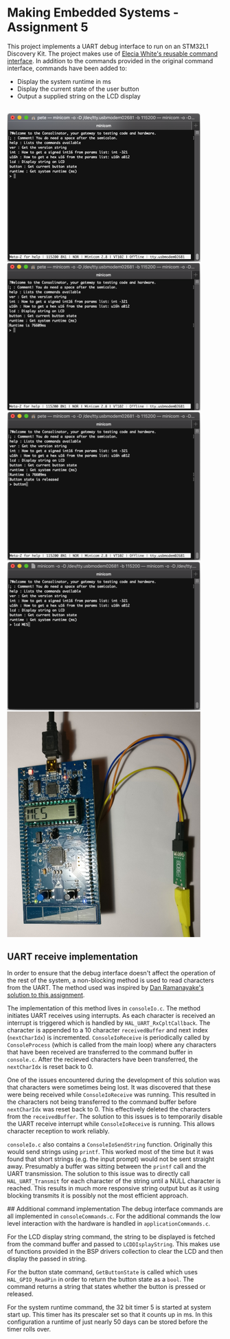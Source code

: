 # Making Embedded Systems - Assignment 5
This project implements a UART debug interface to run on an STM32L1 Discovery Kit. The project makes use of [Elecia White's reusable command interface](https://github.com/eleciawhite/reusable/tree/master). In addition to the commands provided in the original command interface, commands have been added to:
- Display the system runtime in ms
- Display the current state of the user button
- Output a supplied string on the LCD display
<br><br>

<img src="images/menu.png" width="450">

<img src="images/runtime.png" width="450">

<img src="images/button.png" width="450">

<img src="images/lcd.png" width="450">

<img src="images/board.jpg" width="450">

## UART receive implementation
In order to ensure that the debug interface doesn't affect the operation of the rest of the system, a non-blocking method is used to read characters from the UART. The method used was inspired by [Dan Ramanayake's solution to this assignment](https://github.com/dananjayavr/mes_wk_5_cli).

The implementation of this method lives in `consoleIo.c`. The method initiates UART receives using interrupts. As each character is received an interrupt is triggered which is handled by `HAL_UART_RxCpltCallback`. The character is appended to a 10 character `receivedBuffer` and next index (`nextCharIdx`) is incremented. `ConsoleIoReceive` is periodically called by `ConsoleProcess` (which is called from the main loop) where any characters that have been received are transferred to the command buffer in `console.c`. After the recieved characters have been transferred, the `nextCharIdx` is reset back to 0.

One of the issues encountered during the development of this solution was that characters were sometimes being lost. It was discovered that these were being received while `ConsoleIoReceive` was running. This resulted in the characters not being transferred to the command buffer before `nextCharIdx` was reset back to 0. This effectively deleted the characters from the `receivedBuffer`. The solution to this issues is to temporarily disable the UART receive interrupt while `ConsoleIoReceive` is running. This allows character reception to work reliably.

`consoleIo.c` also contains a `ConsoleIoSendString` function. Originally this would send strings using `printf`. This worked most of the time but it was found that short strings (e.g. the input prompt) would not be sent straight away. Presumably a buffer was sitting between the `printf` call and the UART transmission. The solution to this issue was to directly call `HAL_UART_Transmit` for each character of the string until a NULL character is reached. This results in much more responsive string output but as it using blocking transmits it is possibly not the most efficient approach.

## Additional command implementation
The debug interface commands are all implemented in `consoleCommands.c`. For the additional commands the low level interaction with the hardware is handled in `applicationCommands.c`.

For the LCD display string command, the string to be displayed is fetched from the command buffer and passed to `LCDDIsplayString`. This makes use of functions provided in the BSP drivers collection to clear the LCD and then display the passed in string.

For the button state command, `GetButtonState` is called which uses `HAL_GPIO_ReadPin` in order to return the button state as a `bool`. The command returns a string that states whether the button is pressed or released.

For the system runtime command, the 32 bit timer 5 is started at system start up. This timer has its prescaler set so that it counts up in ms. In this configuration a runtime of just nearly 50 days can be stored before the timer rolls over.